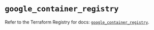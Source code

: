 # `google_container_registry`

Refer to the Terraform Registry for docs: [`google_container_registry`](https://registry.terraform.io/providers/hashicorp/google/5.29.1/docs/resources/container_registry).
